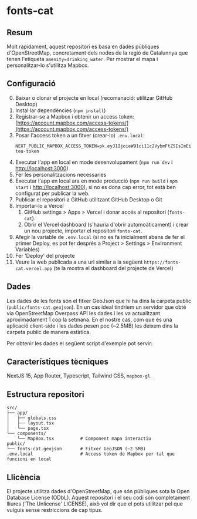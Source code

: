 # fonts-cat

## Resum

Molt ràpidament, aquest repositori es basa en dades públiques d'OpenStreetMap, concretament dels nodes de la regió de Catalunnya que tenen l'etiqueta `amenity=drinking_water`. Per mostrar el mapa i personalitzar-lo s'utilitza Mapbox.

## Configuració
0. Baixar o clonar el projecte en local (recomanació: utilitzar GitHub Desktop)
1. Instal·lar dependències (`npm install`)
2. Registrar-se a Mapbox i obtenir un access token: [https://account.mapbox.com/access-tokens/](https://account.mapbox.com/access-tokens/)
3. Posar l'access token a un fitxer (crear-lo) `.env.local`:
   ```
   NEXT_PUBLIC_MAPBOX_ACCESS_TOKEN=pk.eyJ1IjoieW91ci11c2VybmFtZSIsImEiOiJjbGthYmNkZWYifQ.el-teu-token
   ```
4. Executar l'app en local en mode desenvolupament (`npm run dev` i [http://localhost:3000](http://localhost:3000))
5. Fer les personalitzacions necessaries
6. Executar l'app en local ara en mode producció (`npm run build` i `npm start` i [http://localhost:3000](http://localhost:3000)), si no es dona cap error, tot està ben configurat per publicar la web.
7. Publicar el repositori a GitHub utilitzant GitHub Desktop o Git
8. Importar-lo a Vercel
   1. GitHub settings > Apps > Vercel i donar accés al repositori (`fonts-cat`). 
   2. Obrir el Vercel dashboard (s'hauria d'obrir automoàticament) i crear un nou projecte, importar el repositori `fonts-cat`.
9. Afegir la variable de `.env.local` (si no es fa inicialment abans de fer el primer Deploy, es pot fer després a Project > Settings > Environment Variables)
4. Fer 'Deploy' del projecte
5. Veure la web publicada a una url similar a la següent `https://fonts-cat.vercel.app` (te la mostra el dashboard del projecte de Vercel)

## Dades
Les dades de les fonts són el fitxer GeoJson que hi ha dins la carpeta public (`public/fonts-cat.geojson`). En un cas ideal tindríem un servidor que obté via OpenStreetMap Overpass API les dades i les va actualitzant aproximadament 1 cop la setmana. En el nostre cas, com que és una aplicació client-side i les dades pesen poc (~2.5MB) les deixem dins la carpeta public de manera estàtica.

Per obtenir les dades el següent script d'exemple pot servir:

## Característiques tècniques
NextJS 15, App Router, Typescript, Tailwind CSS, `mapbox-gl`. 

## Estructura repositori
```
src/
├── app/
│   ├── globals.css
│   ├── layout.tsx 
│   └── page.tsx
└── components/
    └── MapBox.tsx          # Component mapa interactiu
public/
└── fonts-cat.geojson       # Fitxer GeoJSON (~2.5MB)
.env.local                  # Access token de Mapbox per tal que funcioni en local
```

## Llicència

El projecte utilitza dades d'OpenStreetMap, que són públiques sota la Open Database License (ODbL). Aquest repositori i el seu codi són completament lliures ('The Unlicense' LICENSE), això vol dir que el pots utilitzar pel que vulguis sense restriccions de cap tipus.
